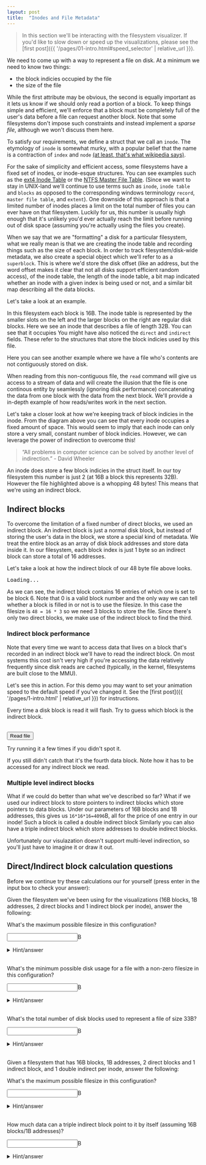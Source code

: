```yaml
---
layout: post
title:  "Inodes and File Metadata"
---
```


<blockquote><div markdown="1">
In this section we'll be interacting with the filesystem visualizer.
If you'd like to slow down or speed up the visualizations, please see the [first post]({{ '/pages/01-intro.html#speed_selector' | relative_url }}).
</div></blockquote>

We need to come up with a way to represent a file on disk.
At a minimum we need to know two things:

+ the block indicies occupied by the file
+ the size of the file

While the first attribute may be obvious, the second is equally important as it lets us know if we should only read a portion of a block.
To keep things simple and efficient, we'll enforce that a block must be completely full of the user's data before a file can request another block.
Note that some filesystems don't impose such constraints and instead implement a _sparse file_, although we won't discuss them here.

To satisfy our requirements, we define a struct that we call an `inode`.
The etymology of `inode` is somewhat murky, with a popular belief that the name is a contraction of `index` and `node` [(at least, that's what wikipedia says)](https://en.wikipedia.org/wiki/Inode).

For the sake of simplicity and efficient access, some filesystems have a fixed set of inodes, or inode-esque structures.
You can see examples such as the [ext4 Inode Table](https://ext4.wiki.kernel.org/index.php/Ext4_Disk_Layout#layout) or the [NTFS Master File Table](http://www.ntfs.com/ntfs_basics.htm).
(Since we want to stay in UNIX-land we'll continue to use terms such as
`inode`, `inode table` and `blocks` as opposed to the corresponding windows terminology `record`, `master file table`, and `extent`).
One downside of this approach is that a limited number of inodes places a limit on the total number of files you can ever have on that filesystem.
Luckily for us, this number is usually high enough that it's unlikely you'd ever actually reach the limit before running out of disk space (assuming you're actually using the files you create).

 When we say that we are "formatting" a disk for a particular filesystem, what we really mean is that we are creating the inode table and recording things such as the size of each block.
 In order to track filesystem/disk-wide metadata, we also create a special object which we'll refer to as a `superblock`.
 This is where we'd store the disk offset (like an address, but the word offset makes it clear that not all disks support efficient random access),
 of the inode table, the length of the inode table, a bit map indicated whether an inode with a given index is being used or not, and a similar bit map describing all the data blocks.

Let's take a look at an example.
 
<canvas id="canvas_1"></canvas>
<script type="module" src="{{ '/js/pages/05-inodes/1.js' | relative_url }}"></script>

In this filesystem each block is 16B.
The inode table is represented by the smaller slots on the left and the larger blocks on the right are regular disk blocks.
Here we see an inode that describes a file of length 32B.
You can see that it occupies You might have also noticed the `direct` and `indirect` fields.
These refer to the structures that store the block indicies used by this file.

Here you can see another example where we have a file who's contents are not contiguously stored on disk.
<canvas id="canvas_2"></canvas>
<script type="module" src="{{ '/js/pages/05-inodes/2.js' | relative_url }}"></script>

When reading from this non-contiguous file, the `read` command will give us access to a stream of data and
will create the illusion that the file is one continous entity by seamlessly (ignoring disk performance) concatenating the data from one block with the data from the next block.
We'll provide a in-depth example of how reads/writes work in the next section.

Let's take a closer look at how we're keeping track of block indicies in the inode.
From the diagram above you can see that every inode occupies a fixed amount of space.
This would seem to imply that each inode can only store a very small, constant number of block indicies.
However, we can leverage the power of indirection to overcome this!

<blockquote>
“All problems in computer science can be solved by another level of indirection.” - David Wheeler
</blockquote>

An inode does store a few block indicies in the struct itself.
In our toy filesystem this number is just 2 (at 16B a block this represents 32B).
However the file highlighted above is a whopping 48 bytes!
This means that we're using an indirect block.

## Indirect blocks

To overcome the limitation of a fixed number of direct blocks, we used an indirect block.
An indirect block is just a normal disk block, but instead of storing the user's data in the block, we store a special kind of metadata.
We treat the entire block as an array of disk block addresses and store data inside it.
In our filesystem, each block index is just 1 byte so an indirect block can store a total of 16 addresses.

Let's take a look at how the indirect block of our 48 byte file above looks.

<pre id="info">Loading...</pre>
<script type="module" src="{{ '/js/pages/05-inodes/3.js' | relative_url }}"></script>

As we can see, the indirect block contains 16 entries of which one is set to be block 6.
Note that 0 is a valid block number and the only way we can tell whether a block is filled in or not is to use the filesize.
In this case the filesize is `48 = 16 * 3` so we need 3 blocks to store the file.
Since there's only two direct blocks, we make use of the indirect block to find the third.

### Indirect block performance

Note that every time we want to access data that lives on a block that's recorded in an indirect block we'll have to read the indirect block.
On most systems this cost isn't very high if you're accessing the data relatively frequently since disk reads are cached (typically, in the kernel, filesystems are built close to the MMU).

Let's see this in action.
For this demo you may want to set your animation speed to the default speed if you've changed it.
See the [first post]({{ '/pages/1-intro.html' | relative_url }}) for instructions.

Every time a disk block is read it will flash. Try to guess which block is the indirect block.

<canvas id="canvas_3"></canvas>
<br>
<button onclick="run_disk_read()">Read file</button>
<script type="module" src="{{ '/js/pages/05-inodes/4.js' | relative_url }}"></script>

Try running it a few times if you didn't spot it.

If you still didn't catch that it's the fourth data block.
Note how it has to be accessed for any indirect block we read.

### Multiple level indirect blocks

What if we could do better than what we've described so far?
What if we used our indirect block to store pointers to indirect blocks which store pointers to data blocks.
Under our parameters of 16B blocks and 1B addresses, this gives us `16*16*16=4096`B, all for the price of one entry in our inode! 
Such a block is called a double indirect block
Similarly you can also have a triple indirect block which store addresses to double indirect blocks.

Unfortunately our visulazation doesn't support multi-level indirection, so you'll just have to imagine it or draw it out.

## Direct/Indirect block calculation questions

Before we continue try these calculations our for yourself (press enter in the input box to check your answer):

Given the filesystem we've been using for the visualizations (16B blocks, 1B addresses, 2 direct blocks and 1 indirect block per inode), answer the following:

What's the maximum possible filesize in this configuration?
<form onsubmit="check_answer(document.getElementById('max').value, '288'); return false;">
  <input id="max"/>B
</form>
<details><summary>Hint/answer</summary>
<div markdown="1">
We have `2` direct blocks of 16B each, and `1` indirect block of 16B holding pointers of 1B each to 16B blocks.
<div style="margin-left: 5%;">
  <details> <summary> Answer </summary>
    The direct blocks can store 16*2 = 32B of data.
    The indirect block has 16/1 = 16 addresses.
    Each address could point to a data block of 16B, so thats 16 * 16 = 256B of data.
    Add the values up to get 256 + 32 = 288B of data.
  </details>
</div>
</div>
</details>
<br>

What's the minimum possible disk usage for a file with a non-zero filesize in this configuration?
<form onsubmit="check_answer(document.getElementById('min').value, '16'); return false;">
  <input id="min"/>B
</form>
<details><summary>Hint/answer</summary> Each block is 16B, so the answer is 16B.  </details>
<br>

What's the total number of disk blocks used to represent a file of size 33B?
<form onsubmit="check_answer(document.getElementById('usage').value, '4'); return false;">
  <input id="usage"/>B
</form>
<details><summary>Hint/answer</summary>
32B is the maximum file size that can fit entirely inside the direct blocks, so our number is at least 2.
Since we're using at least 1 block in the indirect array, we have to consider not only the block that's storing that extra 1B,
but also the cost of the indirect block itself.
This brings the total up to 4.
</details>
<br>

Given a filesystem that has 16B blocks, 1B addresses, 2 direct blocks and 1 indirect block, and 1 double indirect per inode, answer the following:

What's the maximum possible filesize in this configuration?
<form onsubmit="check_answer(document.getElementById('max').value, '4384'); return false;">
  <input id="max"/>B
</form>
<details><summary>Hint/answer</summary>
<div markdown="1">
We can reuse the calculation we did for the max file above and only need to add the data addressed by the double indirect block.
<div style="margin-left: 5%;">
  <details> <summary> Answer </summary>
    with a double indirect block we can store an addition 4096B. `4096 + 288 = 4384`B.
  </details>
</div>
</div>
</details>
<br>

How much data can a triple indirect block point to it by itself (assuming 16B blocks/1B addresses)?
<form onsubmit="check_answer(document.getElementById('max').value, Math.pow(16, 4).toString()); return false;">
  <input id="max"/>B
</form>
<details><summary>Hint/answer</summary>
<div markdown="1">
Try drawing it out! Remember, a triple indirect block store pointers to double indirect blocks.
<div style="margin-left: 5%;">
  <details> <summary> Answer </summary>
  Each triple indirect block can store 16 addresses to a double indirect block which can store 16 addresses to single indirect blocks which can store addresses to 16 blocks of 16B each.
  Multiplying those values together we get `16^4 = 65536`.
  </details>
</div>
</div>
</details>
<br>
